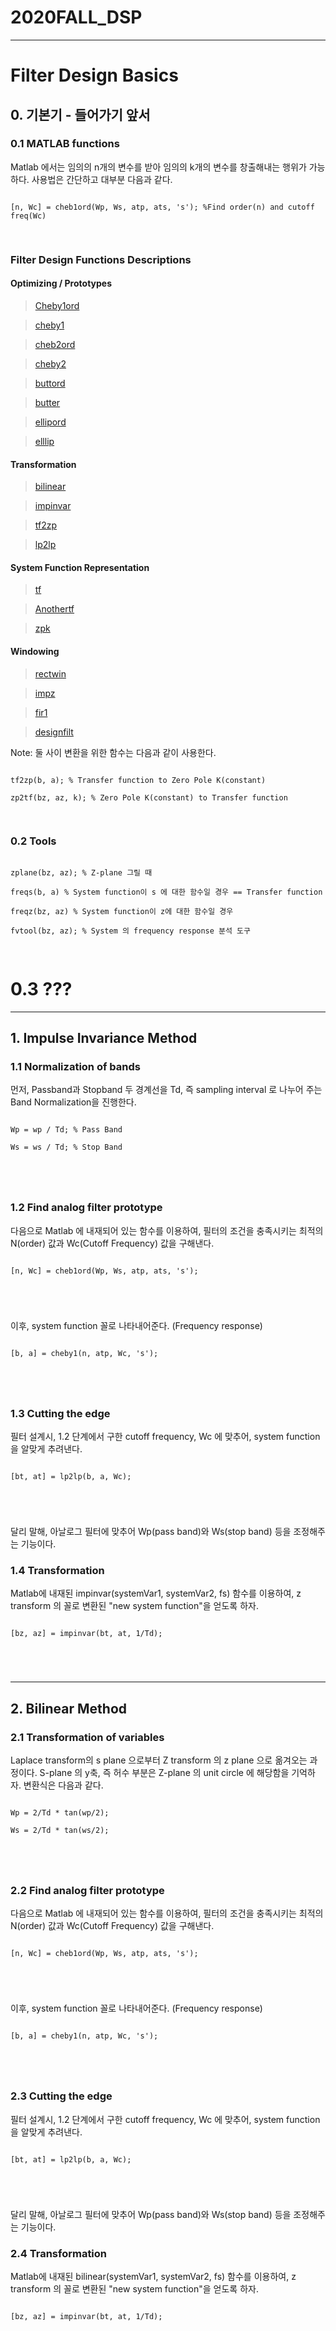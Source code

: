# 2020FALL_DSP
-------------------------
# Filter Design Basics

## 0. 기본기 - 들어가기 앞서
### 0.1 MATLAB functions
Matlab 에서는 임의의 n개의 변수를 받아 임의의 k개의 변수를 창출해내는 행위가 가능하다. 
사용법은 간단하고 대부분 다음과 같다. 
<pre>
<code>
[n, Wc] = cheb1ord(Wp, Ws, atp, ats, 's'); %Find order(n) and cutoff freq(Wc)

</code>
</pre>

### Filter Design Functions Descriptions

#### Optimizing / Prototypes
> [Cheby1ord](https://www.mathworks.com/help/signal/ref/cheb1ord.html)

> [cheby1](https://www.mathworks.com/help/signal/ref/cheby1.html)

> [cheb2ord](https://www.mathworks.com/help/signal/ref/cheb2ord.html?searchHighlight=cheby2ord&s_tid=srchtitle)

> [cheby2](https://www.mathworks.com/help/signal/ref/cheby2.html)

> [buttord](https://www.mathworks.com/help/signal/ref/buttord.html?searchHighlight=buttord&s_tid=srchtitle)

> [butter](https://www.mathworks.com/help/signal/ref/butter.html?searchHighlight=butter&s_tid=srchtitle)

> [ellipord](https://www.mathworks.com/help/signal/ref/ellipord.html)

> [elllip](https://www.mathworks.com/help/signal/ref/ellip.html)

#### Transformation 
> [bilinear](https://www.mathworks.com/help/signal/ref/bilinear.html?searchHighlight=bilinear&s_tid=srchtitle)

> [impinvar](https://www.mathworks.com/help/signal/ref/impinvar.html?searchHighlight=impinvar&s_tid=srchtitle)

> [tf2zp](https://www.mathworks.com/help/signal/ref/tf2zp.html)

> [lp2lp](https://www.mathworks.com/help/signal/ref/lp2lp.html?searchHighlight=lp2lp&s_tid=srchtitle)

#### System Function Representation 

> [tf](https://www.mathworks.com/help/signal/ref/tf.html?searchHighlight=tf&s_tid=srchtitle)

> [Anothertf](https://www.mathworks.com/help/dsp/ref/dsp.notchpeakfilter.tfnotchpeakfilter.html)

> [zpk](https://www.mathworks.com/help/signal/ref/zpk.html)

#### Windowing 

> [rectwin](https://www.mathworks.com/help/signal/ref/rectwin.html)

>[impz](https://www.mathworks.com/help/signal/ref/impz.html#mw_24b4e23a-81f9-4d8f-a24b-ac6a756a35c7)

>[fir1](https://www.mathworks.com/help/signal/ref/fir1.html)

>[designfilt](https://www.mathworks.com/help/signal/ref/designfilt.html)



Note: 둘 사이 변환을 위한 함수는 다음과 같이 사용한다. 
<pre>
<code>
tf2zp(b, a); % Transfer function to Zero Pole K(constant)

zp2tf(bz, az, k); % Zero Pole K(constant) to Transfer function 

</code>
</pre>

### 0.2 Tools
<pre>
<code>
zplane(bz, az); % Z-plane 그릴 때

freqs(b, a) % System function이 s 에 대한 함수일 경우 == Transfer function

freqz(bz, az) % System function이 z에 대한 함수일 경우

fvtool(bz, az); % System 의 frequency response 분석 도구

</code>
</pre>

# 0.3 ???
---------------------------------------------
## 1. Impulse Invariance Method
### 1.1 Normalization of bands
먼저, Passband과 Stopband 두 경계선을 Td, 즉 sampling interval 로 나누어 주는 Band Normalization을 진행한다. 

<pre>
<code>
Wp = wp / Td; % Pass Band

Ws = ws / Td; % Stop Band 

</pre>
</code>

### 1.2 Find analog filter prototype
다음으로 Matlab 에 내재되어 있는 함수를 이용하여, 필터의 조건을 충족시키는 최적의 N(order) 값과 Wc(Cutoff Frequency) 값을 구해낸다. 

<pre>
<code>
[n, Wc] = cheb1ord(Wp, Ws, atp, ats, 's');

</pre>
</code>

이후, system function 꼴로 나타내어준다. (Frequency response)

<pre>
<code>
[b, a] = cheby1(n, atp, Wc, 's');

</pre>
</code>

### 1.3 Cutting the edge
필터 설계시, 1.2 단계에서 구한 cutoff frequency, Wc 에 맞추어, system function 을 알맞게 추려낸다. 

<pre>
<code>
[bt, at] = lp2lp(b, a, Wc);

</pre>
</code>

달리 말해, 아날로그 필터에 맞추어 Wp(pass band)와 Ws(stop band) 등을 조정해주는 기능이다. 


### 1.4 Transformation 
Matlab에 내재된 impinvar(systemVar1, systemVar2, fs) 함수를 이용하여, z transform 의 꼴로 변환된 "new system function"을 얻도록 하자.

<pre>
<code>
[bz, az] = impinvar(bt, at, 1/Td);

</pre>
</code>

-------------------------------------------------------
## 2. Bilinear Method
### 2.1 Transformation of variables
Laplace transform의 s plane 으로부터 Z transform 의 z plane 으로 옮겨오는 과정이다. 
S-plane 의 y축, 즉 허수 부분은 Z-plane 의 unit circle 에 해당함을 기억하자. 
변환식은 다음과 같다. 
<pre>
<code>
Wp = 2/Td * tan(wp/2);

Ws = 2/Td * tan(ws/2);

</pre>
</code>

### 2.2 Find analog filter prototype
다음으로 Matlab 에 내재되어 있는 함수를 이용하여, 필터의 조건을 충족시키는 최적의 N(order) 값과 Wc(Cutoff Frequency) 값을 구해낸다. 

<pre>
<code>
[n, Wc] = cheb1ord(Wp, Ws, atp, ats, 's');

</pre>
</code>

이후, system function 꼴로 나타내어준다. (Frequency response)

<pre>
<code>
[b, a] = cheby1(n, atp, Wc, 's');

</pre>
</code>

### 2.3 Cutting the edge
필터 설계시, 1.2 단계에서 구한 cutoff frequency, Wc 에 맞추어, system function 을 알맞게 추려낸다. 

<pre>
<code>
[bt, at] = lp2lp(b, a, Wc);

</pre>
</code>

달리 말해, 아날로그 필터에 맞추어 Wp(pass band)와 Ws(stop band) 등을 조정해주는 기능이다. 


### 2.4 Transformation 
Matlab에 내재된 bilinear(systemVar1, systemVar2, fs) 함수를 이용하여, z transform 의 꼴로 변환된 "new system function"을 얻도록 하자.

<pre>
<code>
[bz, az] = impinvar(bt, at, 1/Td);

</pre>
</code>
